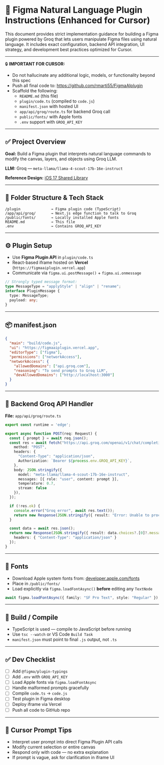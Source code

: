 # 🧠 Figma Natural Language Plugin Instructions (Enhanced for Cursor)

This document provides strict implementation guidance for building a Figma plugin powered by Groq that lets users manipulate Figma files using natural language. It includes exact configuration, backend API integration, UI strategy, and development best practices optimized for Cursor.

---

🔒 **IMPORTANT FOR CURSOR:**
- Do not hallucinate any additional logic, models, or functionality beyond this spec
- Push all final code to: https://github.com/rmarti55/FigmaAIplugin
- Scaffold the following:
  - `README.md` (this file)
  - `plugin/code.ts` (compiled to `code.js`)
  - `manifest.json` with hosted UI
  - `app/api/groq/route.ts` for backend Groq call
  - `public/fonts/` with Apple fonts
  - `.env` support with `GROQ_API_KEY`

---

## ✅ Project Overview

**Goal:** Build a Figma plugin that interprets natural language commands to modify the canvas, layers, and objects using Groq LLM.

**LLM:** Groq — `meta-llama/llama-4-scout-17b-16e-instruct`

**Reference Design:** [iOS 17 Shared Library](https://www.figma.com/community/file/1248375255495415511/ios-17-and-ipados-17)

---

## 📁 Folder Structure & Tech Stack

```
/plugin              → Figma plugin code (TypeScript)
/app/api/groq/       → Next.js edge function to talk to Groq
/public/fonts/       → Locally installed Apple fonts
README.md            → This file
.env                 → Contains GROQ_API_KEY
```

---

## ⚙️ Plugin Setup

- Use **Figma Plugin API** in `plugin/code.ts`
- React-based iframe hosted on **Vercel** (`https://figmaaiplugin.vercel.app`)
- Communicate via `figma.ui.postMessage()` + `figma.ui.onmessage`

```ts
// Strongly typed message format:
type MessageType = "applyStyle" | "align" | "rename";
interface PluginMessage {
  type: MessageType;
  payload: any;
}
```

---

## 📦 manifest.json

```json
{
  "main": "build/code.js",
  "ui": "https://figmaaiplugin.vercel.app",
  "editorType": ["figma"],
  "permissions": ["networkAccess"],
  "networkAccess": {
    "allowedDomains": ["api.groq.com"],
    "reasoning": "To send prompts to Groq LLM",
    "devAllowedDomains": ["http://localhost:3000"]
  }
}
```

---

## 🔐 Backend Groq API Handler

**File:** `app/api/groq/route.ts`

```ts
export const runtime = 'edge';

export async function POST(req: Request) {
  const { prompt } = await req.json();
  const res = await fetch("https://api.groq.com/openai/v1/chat/completions", {
    method: "POST",
    headers: {
      "Content-Type": "application/json",
      Authorization: `Bearer ${process.env.GROQ_API_KEY}`,
    },
    body: JSON.stringify({
      model: "meta-llama/llama-4-scout-17b-16e-instruct",
      messages: [{ role: "user", content: prompt }],
      temperature: 0.7,
      stream: false
    }),
  });

  if (!res.ok) {
    console.error("Groq error", await res.text());
    return new Response(JSON.stringify({ result: "Error: Unable to process request." }), { status: 500 });
  }

  const data = await res.json();
  return new Response(JSON.stringify({ result: data.choices?.[0]?.message?.content || "" }), {
    headers: { "Content-Type": "application/json" }
  });
}
```

---

## 🎨 Fonts

- Download Apple system fonts from: [developer.apple.com/fonts](https://developer.apple.com/fonts/)
- Place in `/public/fonts/`
- Load explicitly via `figma.loadFontAsync()` **before** editing any `TextNode`

```ts
await figma.loadFontAsync({ family: "SF Pro Text", style: "Regular" });
```

---

## 🧪 Build / Compile

- TypeScript is used — compile to JavaScript before running
- Use `tsc --watch` or VS Code `Build Task`
- `manifest.json` must point to final `.js` output, not `.ts`

---

## ✅ Dev Checklist

- [ ] Add `@figma/plugin-typings`
- [ ] Add `.env` with `GROQ_API_KEY`
- [ ] Load Apple fonts via `figma.loadFontAsync`
- [ ] Handle malformed prompts gracefully
- [ ] Compile `code.ts` → `code.js`
- [ ] Test plugin in Figma desktop
- [ ] Deploy iframe via Vercel
- [ ] Push all code to GitHub repo

---

## 🧠 Cursor Prompt Tips

- Interpret user prompt into direct Figma Plugin API calls
- Modify current selection or entire canvas
- Respond only with code — no extra explanation
- If prompt is vague, ask for clarification in iframe UI 